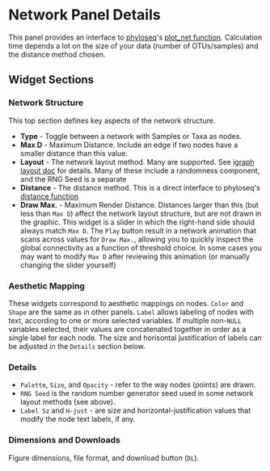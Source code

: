 # Network Panel Details

This panel provides an interface to 
[phyloseq](http://joey711.github.io/phyloseq)'s
[plot_net function](http://joey711.github.io/phyloseq/plot_network-examples.html).
Calculation time depends a lot on the size of your data (number of OTUs/samples)
and the distance method chosen. 

## Widget Sections

### Network Structure

This top section defines key aspects of the network structure. 

- **Type** - Toggle between a network with Samples or Taxa as nodes. 
- **Max D** - Maximum Distance. Include an edge if two nodes have a smaller distance than this value.
- **Layout** - The network layout method. Many are supported.
See [igraph layout doc](http://www.inside-r.org/packages/cran/igraph/docs/layout) for details.
Many of these include a randomness component, and the RNG Seed is a separate
- **Distance** - The distance method. This is a direct interface to phyloseq's
[distance function](http://joey711.github.io/phyloseq/distance)
- **Draw Max.** - Maximum Render Distance. Distances larger than this (but less than `Max D`)
affect the network layout structure, but are not drawn in the graphic.
This widget is a slider in which the right-hand side should always match `Max D`.
The `Play` button result in a network animation that scans across values for `Draw Max.`,
allowing you to quickly inspect the global connectivity as a function of threshold choice.
In some cases you may want to modify `Max D` after reviewing this animation
(or manually changing the slider yourself)

### Aesthetic Mapping

These widgets correspond to aesthetic mappings on nodes.
`Color` and `Shape` are the same as in other panels. 
`Label` allows labeling of nodes with text,
according to one or more selected variables.
If multiple non-`NULL` variables selected,
their values are concatenated together
in order as a single label for each node.
The size and horisontal justification of labels
can be adjusted in the `Details` section below.

### Details

- `Palette`, `Size`, and `Opacity` - refer to the way nodes (points) are drawn.
- `RNG Seed` is the random number generator seed
used in some network layout methods (see above).
- `Label Sz` and `H-just` - are size and horizontal-justification values
that modify the node text labels, if any.

### Dimensions and Downloads

Figure dimensions, file format, and download button (`DL`).


